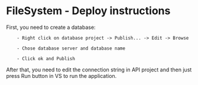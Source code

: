 # FileSystem - Deploy instructions

First, you need to create a database:

        - Right click on database project -> Publish... -> Edit -> Browse

        - Chose database server and database name

        - Click ok and Publish 
 

After that, you need to edit the connection string in API project and then just press Run button in VS to run the application.
